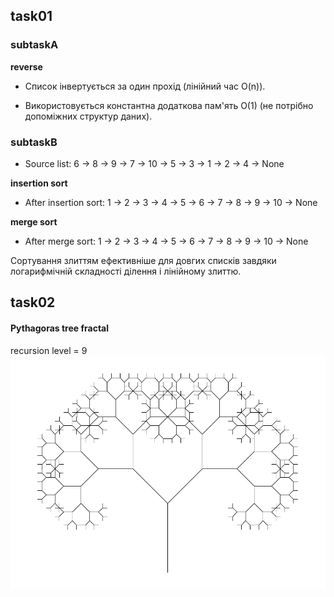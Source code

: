 ## task01 ##
### subtaskA ###

**reverse**

- Список інвертується за один прохід (лінійний час O(n)).

- Використовується константна додаткова пам'ять O(1) (не потрібно допоміжних структур даних).

### subtaskB ###

- Source list:
6 -> 8 -> 9 -> 7 -> 10 -> 5 -> 3 -> 1 -> 2 -> 4 -> None

**insertion sort**

- After insertion sort:
1 -> 2 -> 3 -> 4 -> 5 -> 6 -> 7 -> 8 -> 9 -> 10 -> None

**merge sort**

- After merge sort:
1 -> 2 -> 3 -> 4 -> 5 -> 6 -> 7 -> 8 -> 9 -> 10 -> None

Сортування злиттям ефективніше для довгих списків завдяки логарифмічній складності ділення і лінійному злиттю.

## task02 ##
#### Pythagoras tree fractal ####
recursion level = 9
![img.png](assets/img.png)